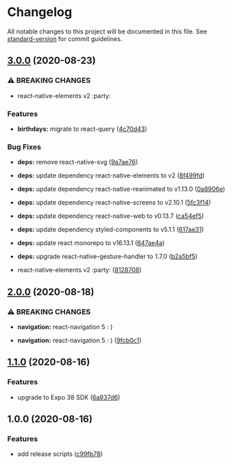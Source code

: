 # Changelog

All notable changes to this project will be documented in this file. See [standard-version](https://github.com/conventional-changelog/standard-version) for commit guidelines.

## [3.0.0](https://github.com/AndrewUsher/celeb-lookup/compare/v2.0.0...v3.0.0) (2020-08-23)


### ⚠ BREAKING CHANGES

* react-native-elements v2 :party:

### Features

* **birthdays:** migrate to react-query ([4c70d43](https://github.com/AndrewUsher/celeb-lookup/commit/4c70d432191ac65a90f9366d15424f5b471b0748))


### Bug Fixes

* **deps:** remove react-native-svg ([9a7ae76](https://github.com/AndrewUsher/celeb-lookup/commit/9a7ae7612f8354094ebfc93b0c9252dd2db64dd2))
* **deps:** update dependency react-native-elements to v2 ([8f499fd](https://github.com/AndrewUsher/celeb-lookup/commit/8f499fd0e3da3f3aa2afc4d58d9d0097f952b480))
* **deps:** update dependency react-native-reanimated to v1.13.0 ([0a8906e](https://github.com/AndrewUsher/celeb-lookup/commit/0a8906e7ed5465015225efc739ca6fd5917fee91))
* **deps:** update dependency react-native-screens to v2.10.1 ([5fc3f14](https://github.com/AndrewUsher/celeb-lookup/commit/5fc3f142f3d1f3cf9f70eda50ee4eac3a8952615))
* **deps:** update dependency react-native-web to v0.13.7 ([ca54ef5](https://github.com/AndrewUsher/celeb-lookup/commit/ca54ef527b76e5d80358dd145df4558773871e72))
* **deps:** update dependency styled-components to v5.1.1 ([617ae31](https://github.com/AndrewUsher/celeb-lookup/commit/617ae3112b093ed12e3ff5983f3f3d2343ca4596))
* **deps:** update react monorepo to v16.13.1 ([647ae4a](https://github.com/AndrewUsher/celeb-lookup/commit/647ae4a135e8eebaef411a5ee4ed38bb99339ab3))
* **deps:** upgrade react-native-gesture-handler to 1.7.0 ([b2a5bf5](https://github.com/AndrewUsher/celeb-lookup/commit/b2a5bf56609a6c9b54cc907f4b6522a04bc77d07))


* react-native-elements v2 :party: ([8128708](https://github.com/AndrewUsher/celeb-lookup/commit/8128708b58fd25d308e5a48610914bdb435f97d4))

## [2.0.0](https://github.com/AndrewUsher/celeb-lookup/compare/v1.1.0...v2.0.0) (2020-08-18)


### ⚠ BREAKING CHANGES

* **navigation:** react-navigation 5 : )

* **navigation:** react-navigation 5 : ) ([9fcb0c1](https://github.com/AndrewUsher/celeb-lookup/commit/9fcb0c185a5b59dfe23cf9b50d8c8e0cffa93447))

## [1.1.0](https://github.com/AndrewUsher/celeb-lookup/compare/v1.0.0...v1.1.0) (2020-08-16)


### Features

* upgrade to Expo 38 SDK ([6a937d6](https://github.com/AndrewUsher/celeb-lookup/commit/6a937d6aa2a465cc826611f3ce11dd53ff55aff6))

## 1.0.0 (2020-08-16)


### Features

* add release scripts ([c99fb78](https://github.com/AndrewUsher/celeb-lookup/commit/c99fb78171a53fca59794fb75592d7d942867c9f))
